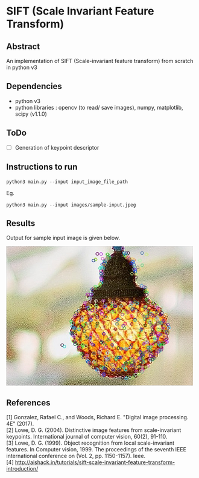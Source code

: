 # SIFT (Scale Invariant Feature Transform)
## Abstract
An implementation of SIFT (Scale-invariant feature transform) from scratch in python v3
## Dependencies
- python v3
- python libraries : opencv (to read/ save images), numpy, matplotlib, scipy (v1.1.0)
## ToDo
- [ ] Generation of keypoint descriptor
## Instructions to run
~~~~
python3 main.py --input input_image_file_path
~~~~
Eg.
~~~~
python3 main.py --input images/sample-input.jpeg
~~~~
## Results
Output for sample input image is given below.  

![SIFT sample output](https://github.com/shyama95/sift/blob/master/images/sample-output.jpeg)

## References
[1] Gonzalez, Rafael C., and Woods, Richard E. "Digital image processing. 4E" (2017).  
[2] Lowe, D. G. (2004). Distinctive image features from scale-invariant keypoints. International journal of computer vision, 60(2), 91-110.  
[3] Lowe, D. G. (1999). Object recognition from local scale-invariant features. In Computer vision, 1999. The proceedings of the seventh IEEE international conference on (Vol. 2, pp. 1150-1157). Ieee.  
[4] http://aishack.in/tutorials/sift-scale-invariant-feature-transform-introduction/  

